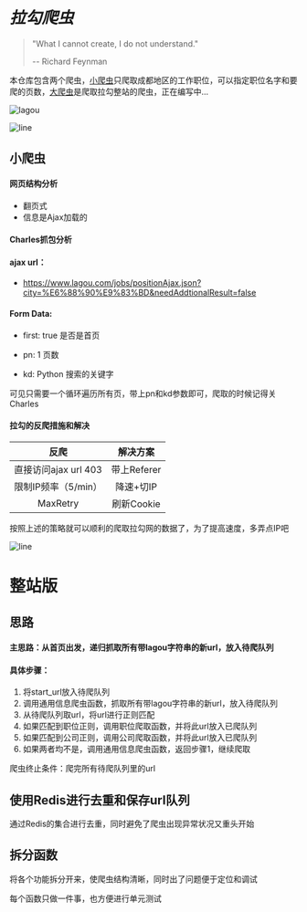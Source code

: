 # *拉勾爬虫*

> "What I cannot create, I do not understand."
>
> -- Richard Feynman



本仓库包含两个爬虫，[小爬虫](https://github.com/huangke19/LagouSpider/blob/master/lagou_index_page.py)只爬取成都地区的工作职位，可以指定职位名字和要爬的页数，[大爬虫](https://github.com/huangke19/LagouSpider/blob/master/lagou_whole_site.py)是爬取拉勾整站的爬虫，正在编写中...



![lagou](https://github.com/huangke19/LagouSpider/raw/master/lagou.jpg)



![line](https://github.com/huangke19/LagouSpider/raw/master/lines/fgx.jpg)

## 小爬虫


#### 网页结构分析

- 翻页式
- 信息是Ajax加载的



#### Charles抓包分析

#### ajax url：

- https://www.lagou.com/jobs/positionAjax.json?city=%E6%88%90%E9%83%BD&needAddtionalResult=false


#### Form Data:

- first:  true       是否是首页

- pn:	1		页数

- kd: Python	搜索的关键字


可见只需要一个循环遍历所有页，带上pn和kd参数即可，爬取的时候记得关Charles



#### 拉勾的反爬措施和解决

|         反爬         |  解决方案   |
| :------------------: | :---------: |
| 直接访问ajax url 403 | 带上Referer |
| 限制IP频率（5/min）  |  降速+切IP  |
|       MaxRetry       | 刷新Cookie  |

按照上述的策略就可以顺利的爬取拉勾网的数据了，为了提高速度，多弄点IP吧







![line](https://github.com/huangke19/LagouSpider/raw/master/lines/fgx.jpg)

# 整站版



## 思路

#### 主思路：从首页出发，递归抓取所有带lagou字符串的新url，放入待爬队列

#### 具体步骤：

1. 将start_url放入待爬队列
2. 调用通用信息爬虫函数，抓取所有带lagou字符串的新url，放入待爬队列
3. 从待爬队列取url，将url进行正则匹配
4. 如果匹配到职位正则，调用职位爬取函数，并将此url放入已爬队列
5. 如果匹配到公司正则，调用公司爬取函数，并将此url放入已爬队列
6. 如果两者均不是，调用通用信息爬虫函数，返回步骤1，继续爬取

爬虫终止条件：爬完所有待爬队列里的url



## 使用Redis进行去重和保存url队列

通过Redis的集合进行去重，同时避免了爬虫出现异常状况又重头开始



## 拆分函数

将各个功能拆分开来，使爬虫结构清晰，同时出了问题便于定位和调试

每个函数只做一件事，也方便进行单元测试

